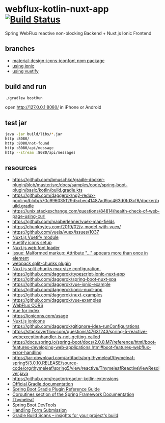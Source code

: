 # webflux-kotlin-nuxt-app [![Build Status](https://travis-ci.org/daggerok/webflux-kotlin-nuxt-app.svg?branch=master)](https://travis-ci.org/daggerok/webflux-kotlin-nuxt-app)
Spring WebFlux reactive non-blocking Backend + Nuxt.js Ionic Frontend

## branches

* [material-design-icons-iconfont npm package](https://jossef.github.io/material-design-icons-iconfont/)
* [using ionic](https://github.com/daggerok/webflux-kotlin-nuxt-app/tree/ionic)
* [using vuetify](https://github.com/daggerok/webflux-kotlin-nuxt-app/tree/master)

## build and run

```bash
./gradlew bootRun
```

open http://127.0.0.1:8080/ in iPhone or Android

## test jar

```bash
java -jar build/libs/*.jar
http :8080/
http :8080/not-found
http :8080/api/message 
http --stream :8080/api/messages 
```

## resources

* https://github.com/bmuschko/gradle-docker-plugin/blob/master/src/docs/samples/code/spring-boot-plugin/basic/kotlin/build.gradle.kts
* https://github.com/daggerok/ng2-redux-pooling/blob/570c996035129d5cbec41487ad9ac463d0fd3cf6/docker/build.gradle
* https://unix.stackexchange.com/questions/84814/health-check-of-web-page-using-curl
* https://github.com/maoberlehner/vuex-map-fields
* https://chunkbytes.com/2019/02/v-model-with-vuex/
* https://github.com/vuejs/vuex/issues/1037
* [Nuxt.js Vuetify module](https://github.com/nuxt-community/vuetify-module)
* [Vuetify icons setup](https://vuetifyjs.com/ru/customization/icons)
* [Nuxt.js web font loader](https://github.com/Developmint/nuxt-webfontloader)
* [Issue: Malformed markup: Attribute "..." appears more than once in element](https://github.com/thymeleaf/thymeleaf/issues/572)
* [webpack split-chunks plugin](https://webpack.js.org/plugins/split-chunks-plugin/)
* [Nuxt.js split chunks max size configuration.](https://github.com/nuxt/nuxt.js/issues/2201)
* https://github.com/daggerok/typescript-ionic-nuxt-app
* https://github.com/daggerok/spring-boot-nuxt-spa
* https://github.com/daggerok/vue-ionic-example
* https://github.com/daggerok/ionic-nuxt-app
* https://github.com/daggerok/nuxt-examples
* https://github.com/daggerok/vue-examples
* [WebFlux CORS](https://stackoverflow.com/a/49571895/1490636)
* [Vue for index](https://stackoverflow.com/a/52658488/1490636)
* https://ionicons.com/usage
* [Nuxt.js ionicons](https://www.youtube.com/watch?v=1TxCcWgoZbQ)
* https://github.com/daggerok/gitignore-idea-runConfigurations
* https://stackoverflow.com/questions/47631243/spring-5-reactive-webexceptionhandler-is-not-getting-called
* https://docs.spring.io/spring-boot/docs/2.0.0.M7/reference/html/boot-features-developing-web-applications.html#boot-features-webflux-error-handling
* https://jar-download.com/artifacts/org.thymeleaf/thymeleaf-spring5/3.0.10.RELEASE/source-code/org/thymeleaf/spring5/view/reactive/ThymeleafReactiveViewResolver.java
* https://github.com/reactor/reactor-kotlin-extensions
* [Official Gradle documentation](https://docs.gradle.org)
* [Spring Boot Gradle Plugin Reference Guide](https://docs.spring.io/spring-boot/docs/2.2.2.RELEASE/gradle-plugin/reference/html/)
* [Coroutines section of the Spring Framework Documentation](https://docs.spring.io/spring/docs/5.2.2.RELEASE/spring-framework-reference/languages.html#coroutines)
* [Thymeleaf](https://docs.spring.io/spring-boot/docs/2.2.2.RELEASE/reference/htmlsingle/#boot-features-spring-mvc-template-engines)
* [Spring Boot DevTools](https://docs.spring.io/spring-boot/docs/2.2.2.RELEASE/reference/htmlsingle/#using-boot-devtools)
* [Handling Form Submission](https://spring.io/guides/gs/handling-form-submission/)
* [Gradle Build Scans – insights for your project's build](https://scans.gradle.com#gradle)
